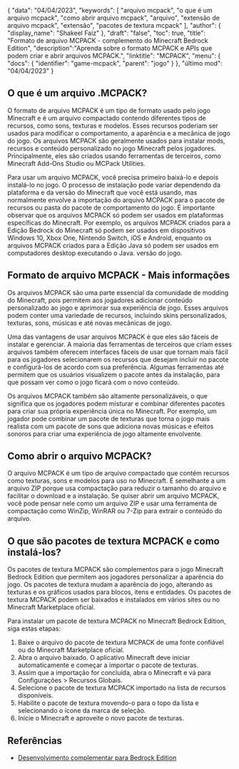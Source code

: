 {
"data": "04/04/2023",
  "keywords": [
"arquivo mcpack",
"o que é um arquivo mcpack",
"como abrir arquivo mcpack",
"arquivo",
"extensão de arquivo mcpack",
"extensão",
"pacotes de textura mcpack"
],
  "author": {
"display_name": "Shakeel Faiz"
},
"draft": "false",
"toc": true,
"title": "Formato de arquivo MCPACK - complemento do Minecraft Bedrock Edition",
  "description":"Aprenda sobre o formato MCPACK e APIs que podem criar e abrir arquivos MCPACK.",
"linktitle": "MCPACK",
  "menu": {
    "docs": {
      "identifier": "game-mcpack",
"parent": "jogo"
}
},
"último mod": "04/04/2023"
}

## O que é um arquivo .MCPACK?

O formato de arquivo MCPACK é um tipo de formato usado pelo jogo Minecraft e é um arquivo compactado contendo diferentes tipos de recursos, como sons, texturas e modelos. Esses recursos poderiam ser usados para modificar o comportamento, a aparência e a mecânica de jogo do jogo. Os arquivos MCPACK são geralmente usados para instalar mods, recursos e conteúdo personalizado no jogo Minecraft pelos jogadores. Principalmente, eles são criados usando ferramentas de terceiros, como Minecraft Add-Ons Studio ou MCPack Utilities.

Para usar um arquivo MCPACK, você precisa primeiro baixá-lo e depois instalá-lo no jogo. O processo de instalação pode variar dependendo da plataforma e da versão do Minecraft que você está usando, mas normalmente envolve a importação do arquivo MCPACK para o pacote de recursos ou pasta do pacote de comportamento do jogo. É importante observar que os arquivos MCPACK só podem ser usados em plataformas específicas do Minecraft. Por exemplo, os arquivos MCPACK criados para a Edição Bedrock do Minecraft só podem ser usados em dispositivos Windows 10, Xbox One, Nintendo Switch, iOS e Android, enquanto os arquivos MCPACK criados para a Edição Java só podem ser usados em computadores desktop executando o Java. versão do jogo.

## Formato de arquivo MCPACK - Mais informações

Os arquivos MCPACK são uma parte essencial da comunidade de modding do Minecraft, pois permitem aos jogadores adicionar conteúdo personalizado ao jogo e aprimorar sua experiência de jogo. Esses arquivos podem conter uma variedade de recursos, incluindo skins personalizados, texturas, sons, músicas e até novas mecânicas de jogo.

Uma das vantagens de usar arquivos MCPACK é que eles são fáceis de instalar e gerenciar. A maioria das ferramentas de terceiros que criam esses arquivos também oferecem interfaces fáceis de usar que tornam mais fácil para os jogadores selecionarem os recursos que desejam incluir no pacote e configurá-los de acordo com sua preferência. Algumas ferramentas até permitem que os usuários visualizem o pacote antes da instalação, para que possam ver como o jogo ficará com o novo conteúdo.

Os arquivos MCPACK também são altamente personalizáveis, o que significa que os jogadores podem misturar e combinar diferentes pacotes para criar sua própria experiência única no Minecraft. Por exemplo, um jogador pode combinar um pacote de texturas que torna o jogo mais realista com um pacote de sons que adiciona novas músicas e efeitos sonoros para criar uma experiência de jogo altamente envolvente.

## Como abrir o arquivo MCPACK?

O arquivo MCPACK é um tipo de arquivo compactado que contém recursos como texturas, sons e modelos para uso no Minecraft. É semelhante a um arquivo ZIP porque usa compactação para reduzir o tamanho do arquivo e facilitar o download e a instalação. Se quiser abrir um arquivo MCPACK, você pode pensar nele como um arquivo ZIP e usar uma ferramenta de compactação como WinZip, WinRAR ou 7-Zip para extrair o conteúdo do arquivo.

## O que são pacotes de textura MCPACK e como instalá-los?

Os pacotes de textura MCPACK são complementos para o jogo Minecraft Bedrock Edition que permitem aos jogadores personalizar a aparência do jogo. Os pacotes de textura mudam a aparência do jogo, alterando as texturas e os gráficos usados para blocos, itens e entidades. Os pacotes de textura MCPACK podem ser baixados e instalados em vários sites ou no Minecraft Marketplace oficial.

Para instalar um pacote de textura MCPACK no Minecraft Bedrock Edition, siga estas etapas:

1. Baixe o arquivo do pacote de textura MCPACK de uma fonte confiável ou do Minecraft Marketplace oficial.
2. Abra o arquivo baixado. O aplicativo Minecraft deve iniciar automaticamente e começar a importar o pacote de texturas.
3. Assim que a importação for concluída, abra o Minecraft e vá para Configurações > Recursos Globais.
4. Selecione o pacote de textura MCPACK importado na lista de recursos disponíveis.
5. Habilite o pacote de textura movendo-o para o topo da lista e selecionando o ícone da marca de seleção.
6. Inicie o Minecraft e aproveite o novo pacote de texturas.

## Referências

* [Desenvolvimento complementar para Bedrock Edition](https://learn.microsoft.com/en-us/minecraft/creator/documents/gettingstarted)

